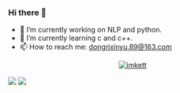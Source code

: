 ### Hi there 👋
- 🔭 I’m currently working on NLP and python.
- 🌱 I’m currently learning c and c++.
- 📫 How to reach me: dongrixinyu.89@163.com

<p align="center"> <a href="https://github.com/ryo-ma/github-profile-trophy"><img src="https://github-profile-trophy.vercel.app/?username=imkett&theme=buddhism" alt="imkett" /></a> </p>

<img align="center" src="https://github-readme-stats.vercel.app/api?username=imkett&show_icons=true&icon_color=CE1D2D&text_color=718096&bg_color=ffffff&hide_title=true" />
<img align="center" style="padding=0;" src="https://github-readme-stats.quantumlytangled.vercel.app/api/top-langs/?username=imkett&layout=compact&show_icons=true&hide_border=true&icon_color=f0f0f000&count_private=true" />

